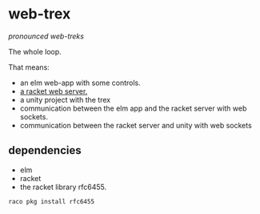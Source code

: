 # web-trex
*pronounced web-treks*

The whole loop.

That means: 
- an elm web-app with some controls.
- [a racket web server.](./racket-server)
- a unity project with the trex
- communication between the elm app and the racket server with web sockets.
- communication between the racket server and unity with web sockets

## dependencies 
- elm 
- racket
- the racket library rfc6455.
``` bash
raco pkg install rfc6455
```
